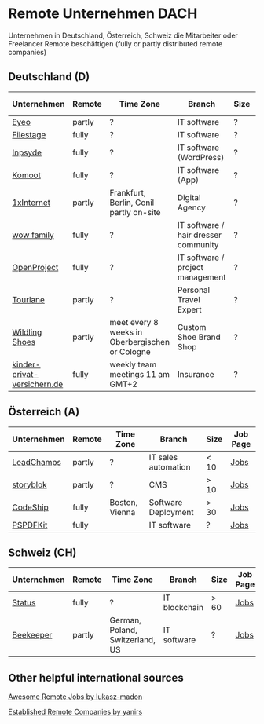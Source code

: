 # Remote Unternehmen DACH
Unternehmen in Deutschland, Österreich, Schweiz die Mitarbeiter oder Freelancer Remote beschäftigen (fully or partly distributed remote companies)

## Deutschland (D)
Unternehmen | Remote | Time Zone | Branch | Size | Job Page
--- | ---| --- | --- | --- | ---
[Eyeo](https://eyeo.com) | partly | ? | IT software | ? | [Jobs](https://eyeo.com/jobs/#!/available_positions)
[Filestage](https://filestage.io) | fully | ? | IT software | ? | [Jobs](https://help.filestage.io/en/articles/1459635-open-positions)
[Inpsyde](https://inpsyde.com) | fully | ? | IT software (WordPress) | ? | [Jobs](https://inpsyde.com/remote-jobs/)
[Komoot](https://www.komoot.de) | fully | ? | IT software (App) | ? | [Jobs](https://www.komoot.de/jobs)
[1xInternet](https://www.1xinternet.de/de) | partly | Frankfurt, Berlin, Conil partly on-site | Digital Agency | ? | [Jobs](https://www.1xinternet.de/de/node/123)
[wow family](https://www.wowfamily.de) | fully | ? | IT software / hair dresser community | ? | [Jobs](https://www.wowfamily.de/career)
[OpenProject](https://www.openproject.org) | fully | ? | IT software / project management | ? | [Jobs](https://www.openproject.org/career)
[Tourlane](https://www.tourlane.com) | partly | ? | Personal Travel Expert | ? | [Jobs](https://careers.tourlane.com)
[Wildling Shoes](https://www.wildling.shoes/) | partly | meet every 8 weeks in Oberbergischen or Cologne | Custom Shoe Brand Shop | ? | [Jobs](https://www.wildling.shoes/pages/jobs)
[kinder-privat-versichern.de](https://www.kinder-privat-versichern.de) | fully | weekly team meetings 11 am GMT+2 | Insurance | ? | [Jobs](https://www.kinder-privat-versichern.de/jobs/)




## Österreich (A)
Unternehmen | Remote | Time Zone | Branch | Size | Job Page
--- | ---| --- | --- | --- | ---
[LeadChamps](https://leadchamps.co) | partly | ? | IT sales automation | < 10 | [Jobs](#)
[storyblok](https://www.storyblok.com) | partly | ? | CMS | > 10 | [Jobs](https://www.storyblok.com/jobs)
[CodeShip](https://codeship.com) | fully | Boston, Vienna | Software Deployment | > 30 | [Jobs](https://codeship.com/jobs)
[PSPDFKit](https://pspdfkit.com) | fully | | IT software | ? | [Jobs](https://pspdfkit.com/careers/)



## Schweiz (CH)
Unternehmen | Remote | Time Zone | Branch | Size | Job Page
--- | ---| --- | --- | --- | ---
[Status](https://status.im) | fully | ? | IT blockchain | > 60 | [Jobs](https://status.im/contribute/open_positions.html)
[Beekeeper](https://www.beekeeper.io/de) | partly | German, Poland, Switzerland, US| IT software | ? | [Jobs](https://www.beekeeper.io/en/company/jobs)


## Other helpful international sources
[Awesome Remote Jobs by lukasz-madon](https://github.com/lukasz-madon/awesome-remote-job)

[Established Remote Companies by yanirs](https://github.com/yanirs/established-remote)


